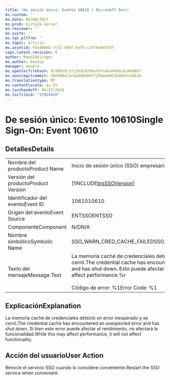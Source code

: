 ```yaml
---
title: 'De sesión único: Evento 10610 | Microsoft Docs'
ms.custom: ''
ms.date: 06/08/2017
ms.prod: biztalk-server
ms.reviewer: ''
ms.suite: ''
ms.tgt_pltfrm: ''
ms.topic: article
ms.assetid: f6a400eb-7cf2-49df-befb-caf76e845fdf
caps.latest.revision: 6
author: MandiOhlinger
ms.author: mandia
manager: anneta
ms.openlocfilehash: 9c90855c1f136dc8204afe718ea4456c834ab667
ms.sourcegitcommit: 266308ec5c6a9d8d80ff298ee6051b4843c5d626
ms.translationtype: MT
ms.contentlocale: es-ES
ms.lasthandoff: 06/27/2018
ms.locfileid: "37024410"
---
```

# <a name="single-sign-on-event-10610"></a><span data-ttu-id="82b7b-102">De sesión único: Evento 10610</span><span class="sxs-lookup"><span data-stu-id="82b7b-102">Single Sign-On: Event 10610</span></span>
## <a name="details"></a><span data-ttu-id="82b7b-103">Detalles</span><span class="sxs-lookup"><span data-stu-id="82b7b-103">Details</span></span>  
  
|                 |                                                                                                                                       |
|-----------------|---------------------------------------------------------------------------------------------------------------------------------------|
|  <span data-ttu-id="82b7b-104">Nombre del producto</span><span class="sxs-lookup"><span data-stu-id="82b7b-104">Product Name</span></span>   |                                                       <span data-ttu-id="82b7b-105">Inicio de sesión único (SSO) empresarial</span><span class="sxs-lookup"><span data-stu-id="82b7b-105">Enterprise Single Sign-On</span></span>                                                       |
| <span data-ttu-id="82b7b-106">Versión del producto</span><span class="sxs-lookup"><span data-stu-id="82b7b-106">Product Version</span></span> |                                      [!INCLUDE[btsSSOVersion](../includes/btsssoversion-md.md)]                                       |
|    <span data-ttu-id="82b7b-107">Identificador del evento</span><span class="sxs-lookup"><span data-stu-id="82b7b-107">Event ID</span></span>     |                                                                 <span data-ttu-id="82b7b-108">10610</span><span class="sxs-lookup"><span data-stu-id="82b7b-108">10610</span></span>                                                                 |
|  <span data-ttu-id="82b7b-109">Origen del evento</span><span class="sxs-lookup"><span data-stu-id="82b7b-109">Event Source</span></span>   |                                                                <span data-ttu-id="82b7b-110">ENTSSO</span><span class="sxs-lookup"><span data-stu-id="82b7b-110">ENTSSO</span></span>                                                                 |
|    <span data-ttu-id="82b7b-111">Componente</span><span class="sxs-lookup"><span data-stu-id="82b7b-111">Component</span></span>    |                                                                  <span data-ttu-id="82b7b-112">N/D</span><span class="sxs-lookup"><span data-stu-id="82b7b-112">N/A</span></span>                                                                  |
|  <span data-ttu-id="82b7b-113">Nombre simbólico</span><span class="sxs-lookup"><span data-stu-id="82b7b-113">Symbolic Name</span></span>  |                                                      <span data-ttu-id="82b7b-114">SSO_WARN_CRED_CACHE_FAILED</span><span class="sxs-lookup"><span data-stu-id="82b7b-114">SSO_WARN_CRED_CACHE_FAILED</span></span>                                                       |
|  <span data-ttu-id="82b7b-115">Texto del mensaje</span><span class="sxs-lookup"><span data-stu-id="82b7b-115">Message Text</span></span>   | <span data-ttu-id="82b7b-116">La memoria caché de credenciales detectó un error inesperado y se cerró.</span><span class="sxs-lookup"><span data-stu-id="82b7b-116">The credential cache has encountered an unexpected error and has shut down.</span></span> <span data-ttu-id="82b7b-117">Esto puede afectar el rendimiento.%r</span><span class="sxs-lookup"><span data-stu-id="82b7b-117">This may affect performance.%r</span></span><br /><br /> <span data-ttu-id="82b7b-118">Código de error: %1</span><span class="sxs-lookup"><span data-stu-id="82b7b-118">Error Code: %1</span></span> |
  
## <a name="explanation"></a><span data-ttu-id="82b7b-119">Explicación</span><span class="sxs-lookup"><span data-stu-id="82b7b-119">Explanation</span></span>  
 <span data-ttu-id="82b7b-120">La memoria caché de credenciales detectó un error inesperado y se cerró.</span><span class="sxs-lookup"><span data-stu-id="82b7b-120">The credential cache has encountered an unexpected error and has shut down.</span></span> <span data-ttu-id="82b7b-121">Si bien este error puede afectar el rendimiento, no afectará la funcionalidad.</span><span class="sxs-lookup"><span data-stu-id="82b7b-121">While this may affect performance, it will not affect functionality.</span></span>  
  
## <a name="user-action"></a><span data-ttu-id="82b7b-122">Acción del usuario</span><span class="sxs-lookup"><span data-stu-id="82b7b-122">User Action</span></span>  
 <span data-ttu-id="82b7b-123">Reinicie el servicio SSO cuando lo considere conveniente.</span><span class="sxs-lookup"><span data-stu-id="82b7b-123">Restart the SSO service when convenient.</span></span>